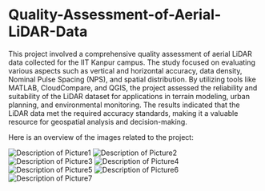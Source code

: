 # Quality-Assessment-of-Aerial-LiDAR-Data
This project involved a comprehensive quality assessment of aerial LiDAR data collected for the IIT Kanpur campus. The study focused on evaluating various aspects such as vertical and horizontal accuracy, data density, Nominal Pulse Spacing (NPS), and spatial distribution. By utilizing tools like MATLAB, CloudCompare, and QGIS, the project assessed the reliability and suitability of the LiDAR dataset for applications in terrain modeling, urban planning, and environmental monitoring. The results indicated that the LiDAR data met the required accuracy standards, making it a valuable resource for geospatial analysis and decision-making.

Here is an overview of the images related to the project:

![Description of Picture1](images/Picture1.png)
![Description of Picture2](images/Picture2.png)
![Description of Picture3](images/Picture3.jpg)
![Description of Picture4](images/Picture4.png)
![Description of Picture5](images/Picture5.png)
![Description of Picture6](images/Picture6.png)
![Description of Picture7](images/Picture7.jpg)
